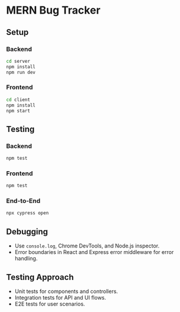 # MERN Bug Tracker

## Setup

### Backend
```bash
cd server
npm install
npm run dev
```

### Frontend
```bash
cd client
npm install
npm start
```

## Testing

### Backend
```bash
npm test
```

### Frontend
```bash
npm test
```

### End-to-End
```bash
npx cypress open
```

## Debugging

- Use `console.log`, Chrome DevTools, and Node.js inspector.
- Error boundaries in React and Express error middleware for error handling.

## Testing Approach

- Unit tests for components and controllers.
- Integration tests for API and UI flows.
- E2E tests for user scenarios.